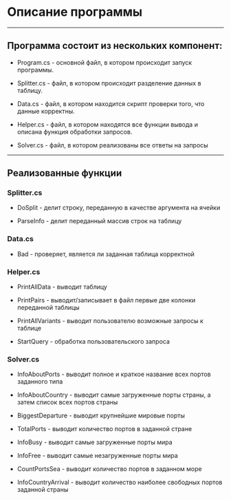 # Описание программы 

---

## Программа состоит из нескольких компонент:

- Program.cs - основной файл, в котором происходит запуск программы.

- Splitter.cs - файл, в котором происходит разделение данных в таблицу.

- Data.cs - файл, в котором находится скрипт проверки того, что данные корректны.

- Helper.cs - файл, в котором находятся все функции вывода и описана функция обработки запросов.

- Solver.cs - файл, в котором реализованы все ответы на запросы

---

## Реализованные функции

### Splitter.cs 

- DoSplit - делит строку, переданную в качестве аргумента на ячейки

- ParseInfo - делит переданный массив строк на таблицу

### Data.cs 

- Bad - проверяет, является ли заданная таблица корректной

### Helper.cs

- PrintAllData - выводит таблицу

- PrintPairs - выводит/записывает в файл первые две колонки переданной таблицы

- PrintAllVariants - выводит пользователю возможные запросы к таблице

- StartQuery - обработка пользовательского запроса

### Solver.cs

- InfoAboutPorts - выводит полное и краткое название всех портов заданного типа

- InfoAboutCountry - выводит самые загруженные порты страны, а затем список всех портов страны

- BiggestDeparture - выводит крупнейшие мировые порты

- TotalPorts - выводит количество портов в заданной стране

- InfoBusy - выводит самые загруженные порты мира

- InfoFree - выводит самые незагруженные порты мира

- CountPortsSea - выводит количество портов в заданном море

- InfoCountryArrival - выводит количество наиболее свободных портов заданной страны